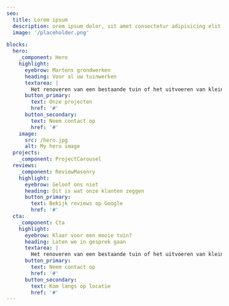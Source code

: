 ```yaml
---
seo:
  title: Lorem ipsum
  description: orem ipsum dolor, sit amet consectetur adipisicing elit. Error et magni minus.
  image: '/placeholder.png'

blocks:
  hero:
    _component: Hero
    highlight:
      eyebrow: Martens grondwerken
      heading: Voor al uw tuinwerken
      textarea: |
        Het renoveren van een bestaande tuin of het uitvoeren van kleinere aanpassingen, maar ook voor de aanleg van de tuin op een nieuwbouw kavel bent u bij ons op het juiste adres. Het begint met grondwerk en daarnaast doen we nog veel meer.
      button_primary:
        text: Onze projecten
        href: '#'
      button_secondary:
        text: Neem contact op
        href: '#'
    image:
      src: /hero.jpg
      alt: My hero image
  projects:
    _component: ProjectCarousel
  reviews:
    _component: ReviewMasonry
    highlight:
      eyebrow: Geloof ons niet
      heading: Dit is wat onze klanten zeggen
      button_primary:
        text: Bekijk reviews op Google
        href: '#'
  cta:
    _component: Cta
    highlight:
      eyebrow: Klaar voor een mooie tuin?
      heading: Laten we in gesprek gaan
      textarea: |
        Het renoveren van een bestaande tuin of het uitvoeren van kleinere aanpassingen, maar ook voor de aanleg van de tuin op een nieuwbouw kavel bent u bij ons op het juiste adres. Het begint met grondwerk en daarnaast doen we nog veel meer.
      button_primary:
        text: Neem contact op
        href: '#'
      button_secondary:
        text: Kom langs op locatie
        href: '#'
---
```

